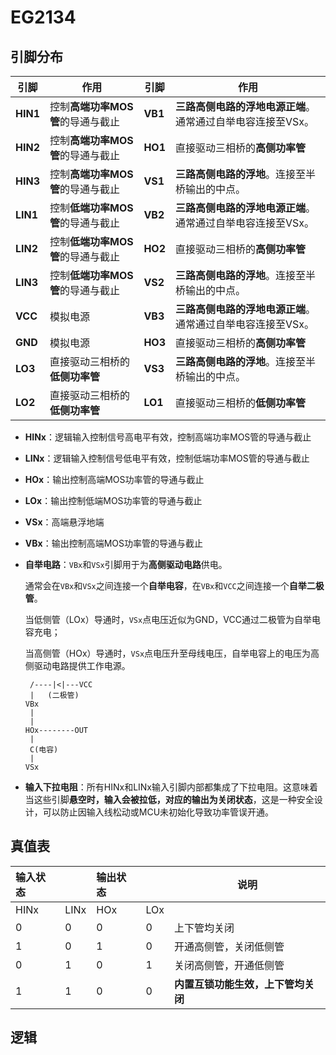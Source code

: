 # EG2134

## 引脚分布

| 引脚     | 作用                              | 引脚    | 作用                                                        |
| -------- | --------------------------------- | ------- | ----------------------------------------------------------- |
| **HIN1** | 控制**高端功率MOS管**的导通与截止 | **VB1** | **三路高侧电路的浮地电源正端**。通常通过自举电容连接至VSx。 |
| **HIN2** | 控制**高端功率MOS管**的导通与截止 | **HO1** | 直接驱动三相桥的**高侧功率管**                              |
| **HIN3** | 控制**高端功率MOS管**的导通与截止 | **VS1** | **三路高侧电路的浮地**。连接至半桥输出的中点。              |
| **LIN1** | 控制**低端功率MOS管**的导通与截止 | **VB2** | **三路高侧电路的浮地电源正端**。通常通过自举电容连接至VSx。 |
| **LIN2** | 控制**低端功率MOS管**的导通与截止 | **HO2** | 直接驱动三相桥的**高侧功率管**                              |
| **LIN3** | 控制**低端功率MOS管**的导通与截止 | **VS2** | **三路高侧电路的浮地**。连接至半桥输出的中点。              |
| **VCC**  | 模拟电源                          | **VB3** | **三路高侧电路的浮地电源正端**。通常通过自举电容连接至VSx。 |
| **GND**  | 模拟电源                          | **HO3** | 直接驱动三相桥的**高侧功率管**                              |
| **LO3**  | 直接驱动三相桥的**低侧功率管**    | **VS3** | **三路高侧电路的浮地**。连接至半桥输出的中点。              |
| **LO2**  | 直接驱动三相桥的**低侧功率管**    | **LO1** | 直接驱动三相桥的**低侧功率管**                              |

- **HINx**：逻辑输入控制信号高电平有效，控制高端功率MOS管的导通与截止

- **LINx**：逻辑输入控制信号低电平有效，控制低端功率MOS管的导通与截止

- **HOx**：输出控制高端MOS功率管的导通与截止

- **LOx**：输出控制低端MOS功率管的导通与截止

- **VSx**：高端悬浮地端

- **VBx**：输出控制高端MOS功率管的导通与截止

- **自举电路**：`VBx`和`VSx`引脚用于为**高侧驱动电路**供电。

    通常会在`VBx`和`VSx`之间连接一个**自举电容**，在`VBx`和`VCC`之间连接一个**自举二极管**。

    当低侧管（LOx）导通时，`VSx`点电压近似为GND，VCC通过二极管为自举电容充电；

    当高侧管（HOx）导通时，`VSx`点电压升至母线电压，自举电容上的电压为高侧驱动电路提供工作电源。

    ```
     /----|<|---VCC
     |   (二极管) 
    VBx
     |
     |
    HOx--------OUT
     |
     C(电容)
     |
    VSx
    ```

- **输入下拉电阻**：所有HINx和LINx输入引脚内部都集成了下拉电阻。这意味着当这些引脚**悬空时，输入会被拉低，对应的输出为关闭状态**，这是一种安全设计，可以防止因输入线松动或MCU未初始化导致功率管误开通。



## 真值表

| 输入状态 |      | 输出状态 |      | 说明                               |
| :------- | :--- | :------- | ---- | ---------------------------------- |
| HINx     | LINx | HOx      | LOx  |                                    |
| 0        | 0    | 0        | 0    | 上下管均关闭                       |
| 1        | 0    | 1        | 0    | 开通高侧管，关闭低侧管             |
| 0        | 1    | 0        | 1    | 关闭高侧管，开通低侧管             |
| 1        | 1    | 0        | 0    | **内置互锁功能生效，上下管均关闭** |







## 逻辑









